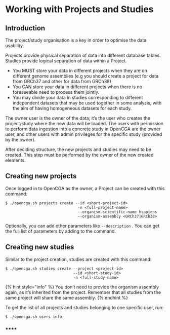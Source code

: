# Working with Projects and Studies

## Introduction

The project/study organisation is a key in order to optimise the data usability.

Projects provide physical separation of data into different database tables.  
Studies provide logical separation of data within a Project.

* You MUST store your data in different  projects when they are on different genome assemblies \(e.g you should create a project for data from GRCh37 and other for data from GRCh38\)
* You CAN store your data in different projects when there is no foreseeable  need to process them jointly.
* You may divide your data in studies corresponding to different independent datasets that may be used together in some analysis, with the aim of having homogeneous datasets for each study.

The owner user is the owner of the data; it’s the user who creates the project/study where the new data will be loaded. The users with permission to perform data ingestion into a concrete study in OpenCGA are the owner user, and other users with admin privileges for the specific study \(provided by the owner\).

After deciding structure, the new projects and studies may need to be created. This step must be performed by the owner of the new created elements. 

## **Creating new projects**

Once logged in to OpenCGA as the owner, a Project can be created with this command:

```text
$ ./opencga.sh projects create --id <short-project-id> 
                                -n <full-project-name> 
                                --organism-scientific-name hsapiens 
                                --organism-assembly <GRCh37|GRCh38>
```

Optionally, you can add other parameters like `--description` . You can get the full list of parameters by adding  to the command.

## **Creating new studies**

Similar to the project creation, studies are created with this command:

```text
$ ./opencga.sh studies create --project <project-id> 
                              --id <short-study-id> 
                              -n <full-study-name>
```

{% hint style="info" %}
You don’t need to provide the organism assembly again, as it’s inherited from the project. Remember that all studies from the same project will share the same assembly.
{% endhint %}

To get the list of all projects and studies belonging to one specific user, run:

```text
$ ./opencga.sh users info
```

### \*\*\*\*

